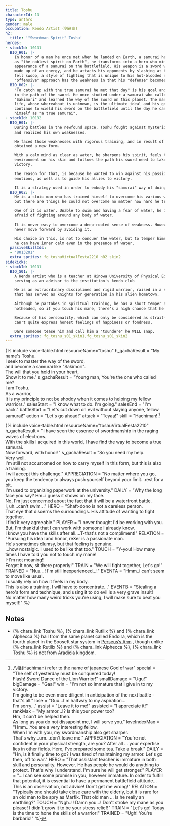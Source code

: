 ```yaml
---
title: Toshu
characterId: 13
type: anthro
gender: male
occupation: Kendo Artist (剣道家)
h2:
  title: '"Swordman Spirit" Toshu'
heroes:
- stockId: 10131
  BIO_H01: |-
    In honor of a man he once met when he landed on Earth, a samurai he acknowledges
    as "the noblest spirit on Earth", he transforms into a hero who mimics the
    appearance of a samurai on the battlefield. His weapon is a sword with a blade
    made up of an energy, and he attacks his opponents by slashing at them in one
    fell swoop, a style of fighting that is unique to his hot-blooded nature. His
    "offensive" approach has the weakness in that his "defense" becomes thin.
  BIO_H02: |-
    "To catch up with the true samurai he met that day" is his goal and his belief
    in the path of the sword. He once studied under a samurai who called himself
    "Sakimori" and learned the way of the sword on this planet. The man's way of
    life, whose whereabout is unknown, is the ultimate ideal and his goal. He will
    continue to wield his sword on the battlefield until the day he can recognize
    himself as "a true samurai".
- stockId: 10132
  BIO_H01: |-
    During battles in the newfound space, Toshu fought against mysterious enemies
    and realized his own weaknesses.

    He faced those weaknesses with rigorous training, and in result of that,
    obtained a new form.

    With a calm mind as clear as water, he sharpens his spirit, feels the
    environment on his skin and follows the path his sword need to take to claim
    victory.

    The reason for that, is because he wanted to win against his passionate
    emotions, as well as to guide his allies to victory.

    It is a strategy used in order to embody his "samurai" way of doing things.
  BIO_H02: |-
    He is a stoic man who has trained himself to overcome his various weaknesses,
    but there are things he could not overcome no matter how hard he tried.

    One of it is water. Unable to swim and having a fear of water, he is extremely
    afraid of fighting around any body of water.

    It is never easy to overcome a deep-rooted sense of weakness. However, he can
    never move forward by avoiding it.

    His choice in this, is not to conquer the water, but to temper himself so that
    he can have inner calm even in the presence of water.
  passiveSkillIds:
  - '8013201'
  extra_sprites: fg_toshuVirtualFesta2210_h02_skin2
sidekicks:
- stockId: 10131
  BIO_S01: |-
    A Kendo artist who is a teacher at Hinowa University of Physical Education,
    serving as an advisor to the institution's kendo club

    He is an extraordinary disciplined and rigid warrior, raised in a strict family
    that has served as knights for generation in his alien hometown.

    Although he partakes in spiritual training, he has a short temper and is quite
    hotheaded, so if you touch his mane, there's a high chance that he will snap.

    Because of his personality, which can only be considered as strait-laced, he
    can't quite express honest feelings of happiness or fondness.

    Dare someone tease him and call him a "tsundere" he WILL snap.
  extra_sprites: fg_toshu_s01_skin1,fg_toshu_s01_skin2
---
```


{% include voice-table.html resourceName="toshu"
h_gachaResult = "My name's Toshu.<br>I seek to master the way of the sword,<br>and become a samurai like &quot;Sakimori&quot;.<br>The will that you hold in your heart,<br>Show it to me."
s_gachaResult = "Young man, You're the one who called me?<br>I am Toshu.<br>As a warrior,<br>It is my principle to not be shoddy when it comes to helping my fellow warriors."
salesStart = "I know what to do. I'm going."
salesEnd = "I'm back."
battleStart = "Let's cut down on evil without slaying anyone, fellow samurai!"
action = "Let's go ahead!"
attack = "Teyaa!"
skill = "Hachiman! [^1]

[^1]: 八幡([Hachiman](https://en.wikipedia.org/wiki/Hachiman)) refer to the name of japanese God of war"
special = "The self of yesterday must be conquered today!<br>Flash! Sword Dance of the Lion Warrior!"
smallDamage = "Ugu!"
bigDamage = "Gaa!"
win = "I'm not so immature that I give in to my victory.<br>I'm going to be even more diligent in anticipation of the next battle - that's all."
lose = "Guu...I'm halfway to my aspiration...<br>I'm sorry..."
assist = "Leave it to me!"
assisted = "I appreciate it!"
rankMax = "My armor…!? Is this your power too?<br>Hm, it can’t be helped then.<br>As long as you do not dissapoint me, I will serve you."
loveIndexMax = "Hmm…You are a very interesting fellow.<br>When I'm with you, my swordmanship also get sharper.<br>That's why...um...don't leave me."
APPRECIATION = "You're not confident in your physical strength, are you?  After all ... your expertise lies in other fields. Here, I've prepared some tea. Take a break."
DAILY = "Hn, is it finally time to go?  I was tired of maintaining my armor.  Let's go then, off to war."
HERO = "That assistant teacher is immature in both skill and personality.  However.  He has people he would do anything to protect.  That's why I understand.  I'm sure he will get stronger."
PLAYER = "…I can see some promise in you, however immature.  In order to fulfill that potential, it is essential to have a permanent battlefield attitude… This is an observation, not advice!  Don't get me wrong!"
RELATION = "Typically one should take close care with the elderly, but it is rare for an old man to be spry as Marfik.  That old man ... Is he really an earthling?"
TOUCH = "Ngh..!! Damn you...! Don't stroke my mane as you please! I didn't grow it to be your stress relief!"
TRAIN = "Let's go! Today is the time to hone the skills of a warrior!"
TRAINED = "Ugh! You're barbaric!"
%}

{% include voice-table.html resourceName="toshuVirtualFesta2210"
h_gachaResult = "I have seen the essence of swordmanship in the raging waves of electrons.<br>With the skills I acquired in this world, I have find the way to become a true samurai.<br>Now forward, with honor!"
s_gachaResult = "So you need my help.<br>Very well.<br>I'm still not accustomed on how to carry myself in this form, but this is also a training.<br>I will accept this challenge."
APPRECIATION = "No matter where you go, you keep the tendency to always push yourself beyond your limit…rest for a bit.<br>I'm used to organizing paperwork at the university."
DAILY = "Why the long face you say? Hm..i guess it shows on my face.<br>No, I'm just concerned about the fact that it will be a waterfront battle.<br>I, uh…can't swim…"
HERO = "Shaft-dono is not a careless person.<br>That eye that discerns the surroundings. His attitude of wanting to fight together.<br>I find it very agreeable."
PLAYER = "I never thought I'd be working with you.<br>But, I'm thankful that I can work with someone I already know.<br>I know you have the skills after all….T-that's not a compliment!"
RELATION = "Pursuing his ideal and honor, reXer is a passionate man.<br>He's sometimes clumsy, but that feeling is genuine.<br>…how nostalgic. I used to be like that too."
TOUCH = "Y-you! How many times I have told you not to touch my mane!<br>I-I'm not moaning!<br>Forget it now, sit there properly!"
TRAIN = "We will fight together, Let's go!"
TRAINED = "Nuu…! I'm still inexperienced…!"
EVENTA = "Hmm..i can't seem to move like usual.<br>I usually rely on how it feels in my body.<br>This is also a training, I will have to concentrate…"
EVENTB = "Stealing a hero's form and technique, and using it to do evil is a very grave insult!<br>No matter how many weird tricks you're using, I will make sure to beat you myself!"
%}

## Notes

- {% chara_link Toshu %}, {% chara_link Rutilix %} and {% chara_link Alphecca %} hail from the same planet called Endoira, which is the fourth planet in the Sooseft star system in [Perseus’s Arm](https://en.wikipedia.org/wiki/Perseus_Arm) , though unlike {% chara_link Rutilix %} and {% chara_link Alphecca %}, {% chara_link Toshu %} is not from Aradicia kingdom.
